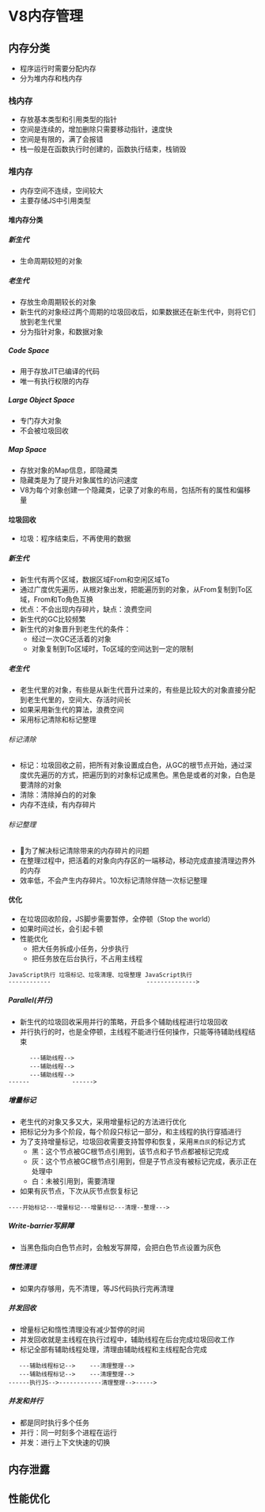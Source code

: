 # V8内存管理
## 内存分类
* 程序运行时需要分配内存
* 分为堆内存和栈内存
### 栈内存
* 存放基本类型和引用类型的指针
* 空间是连续的，增加删除只需要移动指针，速度快
* 空间是有限的，满了会报错
* 栈一般是在函数执行时创建的，函数执行结束，栈销毁
### 堆内存
* 内存空间不连续，空间较大
* 主要存储JS中引用类型
#### 堆内存分类
##### 新生代
* 生命周期较短的对象
##### 老生代
* 存放生命周期较长的对象
* 新生代的对象经过两个周期的垃圾回收后，如果数据还在新生代中，则将它们放到老生代里
* 分为指针对象，和数据对象
##### Code Space
* 用于存放JIT已编译的代码
* 唯一有执行权限的内存
##### Large Object Space
* 专门存大对象
* 不会被垃圾回收
##### Map Space
* 存放对象的Map信息，即隐藏类
* 隐藏类是为了提升对象属性的访问速度
* V8为每个对象创建一个隐藏类，记录了对象的布局，包括所有的属性和偏移量
#### 垃圾回收
* 垃圾：程序结束后，不再使用的数据
##### 新生代
* 新生代有两个区域，数据区域From和空闲区域To
* 通过广度优先遍历，从根对象出发，把能遍历到的对象，从From复制到To区域，From和To角色互换
* 优点：不会出现内存碎片，缺点：浪费空间
* 新生代的GC比较频繁
* 新生代的对象晋升到老生代的条件：
    * 经过一次GC还活着的对象
    * 对象复制到To区域时，To区域的空间达到一定的限制
##### 老生代
* 老生代里的对象，有些是从新生代晋升过来的，有些是比较大的对象直接分配到老生代里的，空间大、存活时间长
* 如果采用新生代的算法，浪费空间
* 采用标记清除和标记整理
###### 标记清除
* 标记：垃圾回收之前，把所有对象设置成白色，从GC的根节点开始，通过深度优先遍历的方式，把遍历到的对象标记成黑色。黑色是或者的对象，白色是要清除的对象
* 清除：清除掉白的的对象
* 内存不连续，有内存碎片
###### 标记整理
* 为了解决标记清除带来的内存碎片的问题
* 在整理过程中，把活着的对象向内存区的一端移动，移动完成直接清理边界外的内存
* 效率低，不会产生内存碎片。10次标记清除伴随一次标记整理
#### 优化
* 在垃圾回收阶段，JS脚步需要暂停，全停顿（Stop the world）
* 如果时间过长，会引起卡顿
* 性能优化
    * 把大任务拆成小任务，分步执行
    * 把任务放在后台执行，不占用主线程
```
JavaScript执行 垃圾标记、垃圾清理、垃圾整理 JavaScript执行
------------                           -------------->
```
##### Parallel(并行)
* 新生代的垃圾回收采用并行的策略，开启多个辅助线程进行垃圾回收
* 并行执行的时，也是全停顿，主线程不能进行任何操作，只能等待辅助线程结束
```
      ---辅助线程-->
      ---辅助线程-->
      ---辅助线程-->
------            ------>
```
##### 增量标记
* 老生代的对象又多又大，采用增量标记的方法进行优化
* 把标记分为多个阶段，每个阶段只标记一部分，和主线程的执行穿插进行
* 为了支持增量标记，垃圾回收需要支持暂停和恢复，采用`黑白灰`的标记方式
    * 黑：这个节点被GC根节点引用到，该节点和子节点都被标记完成
    * 灰：这个节点被GC根节点引用到，但是子节点没有被标记完成，表示正在处理中
    * 白：未被引用到，需要清理
* 如果有灰节点，下次从灰节点恢复标记
```
----开始标记---增量标记---增量标记---清理--整理--->
```
##### Write-barrier写屏障
* 当黑色指向白色节点时，会触发写屏障，会把白色节点设置为灰色
##### 惰性清理
* 如果内存够用，先不清理，等JS代码执行完再清理
##### 并发回收
* 增量标记和惰性清理没有减少暂停的时间
* 并发回收就是主线程在执行过程中，辅助线程在后台完成垃圾回收工作
* 标记全部有辅助线程处理，清理由辅助线程和主线程配合完成
```
   ---辅助线程标记-->    ---清理整理-->
   ---辅助线程标记-->    ---清理整理-->
------执行JS-->------------清理整理-->----->
```
##### 并发和并行
* 都是同时执行多个任务
* 并行：同一时刻多个进程在运行
* 并发：进行上下文快速的切换
## 内存泄露
## 性能优化
